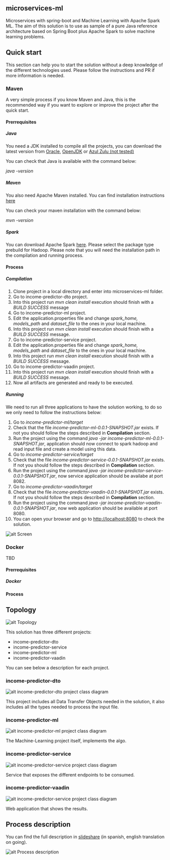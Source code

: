 ## microservices-ml
Microservices with spring-boot and Machine Learning with Apache Spark ML. The aim of this solution is to use as sample of a pure Java reference architecture based on Spring Boot plus Apache Spark to solve machine learning problems.

## Quick start

This section can help you to start the solution without a deep knowledge of the different technologies used. Please follow the instructions and PR if more information is needed.

### Maven

A very simple process if you know Maven and Java, this is the recommended way if you want to explore or improve the project after the quick start.

#### Prerrequisites

##### Java

You need a JDK installed to compile all the projects, you can download the latest version from [Oracle](http://www.oracle.com/technetwork/java/javase/downloads/jdk8-downloads-2133151.html), [OpenJDK](http://openjdk.java.net/install/) or [Azul Zulu (not tested)](https://www.azul.com/downloads/zulu/)

You can check that Java is available with the command below:

_java -version_

##### Maven

You also need Apache Maven installed. You can find installation instructions [here](https://maven.apache.org/download.cgi)

You can check your maven installation with the command below:

_mvn -version_

##### Spark

You can download Apache Spark [here](https://spark.apache.org/downloads.html). Please select the package type prebuild for Hadoop. Please note that you will need the installation path in the compilation and running process.

#### Process

##### Compilation

1. Clone project in a local directory and enter into microservices-ml folder.
2. Go to income-predictor-dto project.
3. Into this project run _mvn clean install_ execution should finish with a _BUILD SUCCESS_ message
4. Go to income-predictor-ml project.
5. Edit the application.properties file and change _spark_home, models_path_ and _dataset_file_ to the ones in your local machine.
6. Into this project run _mvn clean install_ execution should finish with a _BUILD SUCCESS_ message.
7. Go to income-predictor-service project.
8. Edit the application.properties file and change _spark_home, models_path_ and _dataset_file_ to the ones in your local machine.
9. Into this project run _mvn clean install_ execution should finish with a _BUILD SUCCESS_ message.
10. Go to income-predictor-vaadin project.
11. Into this project run _mvn clean install_ execution should finish with a _BUILD SUCCESS_ message.
12. Now all artifacts are generated and ready to be executed.

##### Running

We need to run all three applications to have the solution working, to do so we only need to follow the instructions below:

1. Go to _income-predictor-ml/target_
1. Check that the file _income-predictor-ml-0.0.1-SNAPSHOT.jar_ exists. If not you should follow the steps described in __Compilation__ section.
1. Run the project using the command _java -jar income-predictor-ml-0.0.1-SNAPSHOT.jar_, application should now connect to spark hadoop and read input file and create a model using this data.
1. Go to _income-predictor-service/target_
1. Check that the file _income-predictor-service-0.0.1-SNAPSHOT.jar_ exists. If not you should follow the steps described in __Compilation__ section.
1. Run the project using the command _java -jar income-predictor-service-0.0.1-SNAPSHOT.jar_, now service application should be availabe at port 8082.
1. Go to _income-predictor-vaadin/target_
1. Check that the file _income-predictor-vaadin-0.0.1-SNAPSHOT.jar_ exists. If not you should follow the steps described in __Compilation__ section.
1. Run the project using the command _java -jar income-predictor-vaadin-0.0.1-SNAPSHOT.jar_, now web application should be available at port 8080.
1. You can open your browser and go to [http://localhost:8080](http://localhost:8080) to check the solution.

![alt Screen](https://github.com/oscuroweb/microservices-ml/blob/master/images/Capture.png)

### Docker

TBD

#### Prerrequisites

##### Docker

#### Process

## Topology

![alt Topology](https://github.com/oscuroweb/microservices-ml/blob/master/images/Topology.png)

This solution has three different projects:

- income-predictor-dto
- income-predictor-service
- income-predictor-ml
- income-predictor-vaadin

You can see below a description for each project.

### income-predictor-dto

![alt income-predictor-dto project class diagram](https://github.com/oscuroweb/microservices-ml/blob/master/images/DTO-Diagram.png)

This project includes all Data Transfer Objects needed in the solution, it also includes all the types needed to process the input file.

### income-predictor-ml

![alt income-predictor-ml project class diagram](https://github.com/oscuroweb/microservices-ml/blob/master/images/ML-Diagram.png)

The Machine-Learning project itself, implements the algo.

### income-predictor-service

![alt income-predictor-service project class diagram](https://github.com/oscuroweb/microservices-ml/blob/master/images/Service-Diagram.png)

Service that exposes the different endpoints to be consumed.

### income-predictor-vaadin

![alt income-predictor-service project class diagram](https://github.com/oscuroweb/microservices-ml/blob/master/images/Vaadin-Diagram.png)

Web application that shows the results.

## Process description

You can find the full description in [slideshare](https://www.slideshare.net/oscuroweb/integrando-machine-learning-y-microservicios) (in spanish, english translation on going).

![alt Process description](https://github.com/oscuroweb/microservices-ml/blob/master/images/Process.png)


